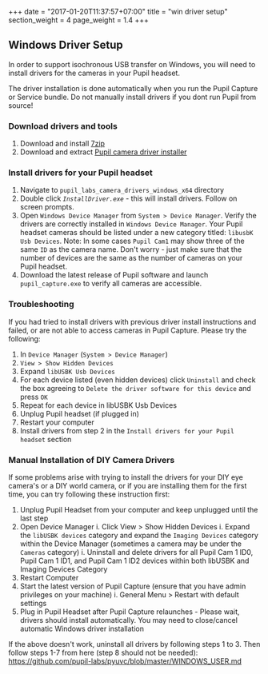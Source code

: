 +++
date = "2017-01-20T11:37:57+07:00"
title = "win driver setup"
section_weight = 4
page_weight = 1.4
+++

## Windows Driver Setup

In order to support isochronous USB transfer on Windows, you will need to install drivers for the cameras in your Pupil headset. 

<aside class="notice">
  The driver installation is done automatically when you run the Pupil Capture or Service bundle. Do not manually install drivers if you dont run Pupil from source!
</aside>

### Download drivers and tools
1. Download and install [7zip](http://www.7-zip.org/download.html)
1. Download and extract [Pupil camera driver installer](https://drive.google.com/uc?export=download&id=0Byap58sXjMVfR0p4eW5KcXpfQjg)

### Install drivers for your Pupil headset

1. Navigate to `pupil_labs_camera_drivers_windows_x64` directory
1. Double click *`InstallDriver.exe`* - this will install drivers. Follow on screen prompts. 
1. Open `Windows Device Manager` from `System > Device Manager`. Verify the drivers are correctly installed in `Windows Device Manager`. Your Pupil headset cameras should be listed under a new category titled: `libusbK Usb Devices`. Note: In some cases `Pupil Cam1` may show three of the same `ID` as the camera name. Don't worry - just make sure that the number of devices are the same as the number of cameras on your Pupil headset.
1. Download the latest release of Pupil software and launch `pupil_capture.exe` to verify all cameras are accessible.

### Troubleshooting

If you had tried to install drivers with previous driver install instructions and failed, or are not able to access cameras in Pupil Capture. Please try the following:

1. In `Device Manager` (`System > Device Manager`)
1. `View > Show Hidden Devices` 
1. Expand `libUSBK Usb Devices`
1. For each device listed (even hidden devices) click `Uninstall` and check the box agreeing to `Delete the driver software for this device` and press `OK`
1. Repeat for each device in libUSBK Usb Devices
1. Unplug Pupil headset (if plugged in)
1. Restart your computer
1. Install drivers from step 2 in the `Install drivers for your Pupil headset` section

### Manual Installation of DIY Camera Drivers

If some problems arise with trying to install the drivers for your DIY eye camera's or a DIY world camera, or if you are installing them for the first time, you can try following these instruction first:

1. Unplug Pupil Headset from your computer and keep unplugged until the last step
1. Open Device Manager
    i. Click View > Show Hidden Devices
    i. Expand the `libUSBK devices` category and expand the `Imaging Devices` category within the Device Manager (sometimes a camera may be under the `Cameras` category)
    i. Uninstall and delete drivers for all Pupil Cam 1 ID0, Pupil Cam 1 ID1, and Pupil Cam 1 ID2 devices within both libUSBK and Imaging Devices Category
1. Restart Computer
1. Start the latest version of Pupil Capture (ensure that you have admin privileges on your machine)
    i. General Menu > Restart with default settings
1. Plug in Pupil Headset after Pupil Capture relaunches - Please wait, drivers should install automatically. You may need to close/cancel automatic Windows driver installation

If the above doesn't work, uninstall all drivers by following steps 1 to 3. Then follow steps 1-7 from here (step 8 should not be needed): https://github.com/pupil-labs/pyuvc/blob/master/WINDOWS_USER.md
